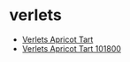 # verlets

 * [Verlets Apricot Tart](../../index/v/verlets-apricot-tart-101800.json)
 * [Verlets Apricot Tart 101800](../../index/v/verlets-apricot-tart-101800.json)
